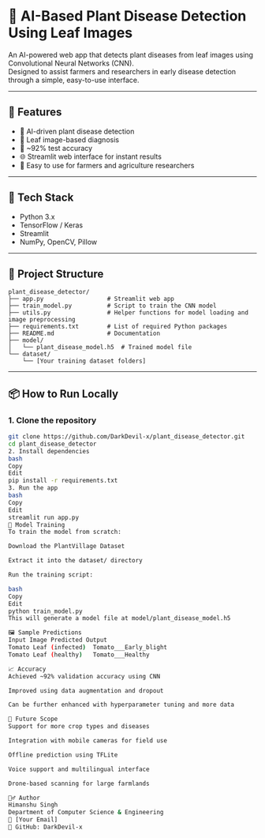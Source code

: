 # 🌿 AI-Based Plant Disease Detection Using Leaf Images

An AI-powered web app that detects plant diseases from leaf images using Convolutional Neural Networks (CNN).  
Designed to assist farmers and researchers in early disease detection through a simple, easy-to-use interface.

---

## 📌 Features

- 🧠 AI-driven plant disease detection
- 📸 Leaf image-based diagnosis
- 🧪 ~92% test accuracy
- 🌐 Streamlit web interface for instant results
- 📱 Easy to use for farmers and agriculture researchers

---

## 🔧 Tech Stack

- Python 3.x
- TensorFlow / Keras
- Streamlit
- NumPy, OpenCV, Pillow

---

## 📁 Project Structure

```
plant_disease_detector/
├── app.py                  # Streamlit web app
├── train_model.py          # Script to train the CNN model
├── utils.py                # Helper functions for model loading and image preprocessing
├── requirements.txt        # List of required Python packages
├── README.md               # Documentation
├── model/
│   └── plant_disease_model.h5  # Trained model file
└── dataset/
    └── [Your training dataset folders]
```


---

## 📦 How to Run Locally

### 1. Clone the repository
```bash
git clone https://github.com/DarkDevil-x/plant_disease_detector.git
cd plant_disease_detector
2. Install dependencies
bash
Copy
Edit
pip install -r requirements.txt
3. Run the app
bash
Copy
Edit
streamlit run app.py
🧠 Model Training
To train the model from scratch:

Download the PlantVillage Dataset

Extract it into the dataset/ directory

Run the training script:

bash
Copy
Edit
python train_model.py
This will generate a model file at model/plant_disease_model.h5

🖼️ Sample Predictions
Input Image	Predicted Output
Tomato Leaf (infected)	Tomato___Early_blight
Tomato Leaf (healthy)	Tomato___Healthy

📈 Accuracy
Achieved ~92% validation accuracy using CNN

Improved using data augmentation and dropout

Can be further enhanced with hyperparameter tuning and more data

🔮 Future Scope
Support for more crop types and diseases

Integration with mobile cameras for field use

Offline prediction using TFLite

Voice support and multilingual interface

Drone-based scanning for large farmlands

🙋‍♂️ Author
Himanshu Singh
Department of Computer Science & Engineering
📧 [Your Email]
🔗 GitHub: DarkDevil-x
